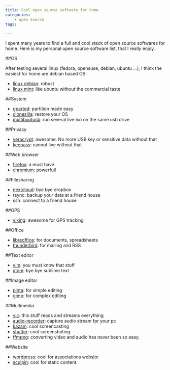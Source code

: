 ```yaml
---
title: Cool open source software for home
categories:
    - open source
tags:

---
```

I spent many years to find a full and cool stack of open source softwares for home. Here is my personal open source software list, that I really enjoy.

##OS

After testing several linux (fedora, opensuse, debian, ubuntu ...), I think the easiest for home are debian based OS:

- [linux debian](https://www.debian.org/index.fr.html): robust
- [linux mint](https://www.linuxmint.com/): like ubuntu without the commercial taste

##System

- [gparted](http://gparted.org/): partition made easy
- [clonezilla](http://clonezilla.org/): restore your OS
- [multibootusb](https://itsfoss.com/multiple-linux-one-usb/): run several live iso on the same usb drive


##Privacy

- [veracrypt](https://www.veracrypt.fr/en/Home.html): awesome. No more USB key or sensitive data without that 
- [keepass](http://keepass.info/): cannot live without that

##Web browser

- [firefox](https://www.mozilla.org/fr/firefox): a must have
- [chromium](https://www.chromium.org/Home): powerfull

##Filesharing

- [nextcloud](https://nextcloud.com/): bye bye dropbox
- rsync: backup your data at a friend house
- ssh: connect to a friend house

##GPS

- [viking](https://sourceforge.net/projects/viking/?SetFreedomCookie): awesome for GPS tracking

##Office 

- [libreoffice](https://fr.libreoffice.org/): for documents, spreadsheets
- [thunderbird](https://www.mozilla.org/fr/thunderbird/): for mailing and RSS
 
##Text editor

- [vim](http://www.vim.org/download.php): you must know that stuff
- [atom](https://atom.io/): bye bye sublime text

##Image editor

- [pinta](https://pinta-project.com/pintaproject/pinta/): for simple editing
- [gimp](https://www.gimp.org/fr/): for complex editing

##Multimedia

- [vlc](https://www.videolan.org/vlc/index.fr.html): this stuff reads and streams everything
- [audio-recorder](https://doc.ubuntu-fr.org/audio-recorder#installation): capture audio stream fpr your pc
- [kazam](https://doc.ubuntu-fr.org/kazam): cool screencasting
- [shutter](https://www.cyberciti.biz/open-source/linux-screenshot-program-tool/): cool screenshoting
- [ffmpeg](https://www.ffmpeg.org/): converting video and audio has never been so easy. 

##Website

- [wordpress](https://fr.wordpress.com/): cool for associations website
- [sculpin](https://sculpin.io/): cool for static content.